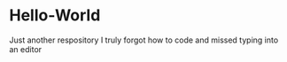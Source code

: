 # Hello-World
Just another respository
I truly forgot how to code and missed typing into an editor 

